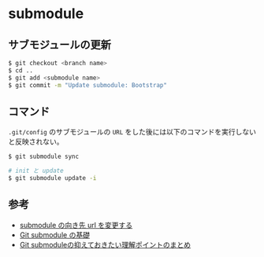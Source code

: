 # submodule

## サブモジュールの更新

```bash
$ git checkout <branch name>
$ cd ..
$ git add <submodule name>
$ git commit -m "Update submodule: Bootstrap"
```

## コマンド

`.git/config` のサブモジュールの `URL` をした後には以下のコマンドを実行しないと反映されない。

```bash
$ git submodule sync

# init と update
$ git submodule update -i
```

## 参考
- [submodule の向き先 url を変更する](https://qiita.com/8mamo10/items/fd11d8c7a2d928b39173)
- [Git submodule の基礎](https://qiita.com/sotarok/items/0d525e568a6088f6f6bb)
- [Git submoduleの抑えておきたい理解ポイントのまとめ](https://qiita.com/kinpira/items/3309eb2e5a9a422199e9)
